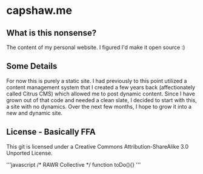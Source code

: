 capshaw.me
==================

What is this nonsense?
----------------------

The content of my personal website. I figured I'd make it open source :)

Some Details
------------

For now this is purely a static site. I had previously to this point utilized a content management system that I created a few years back (affectionately called Citrus CMS) which allowed me to post dynamic content. Since I have grown out of that code and needed a clean slate, I decided to start with this, a site with no dynamics. Over the next few months, I hope to grow it into a new and dynamic site. 

License - Basically FFA
--------------------------------
This git is licensed under a Creative Commons Attribution-ShareAlike 3.0 Unported License.

'''javascript
	/* RAWR Collective */
	function toDo(){}
'''
